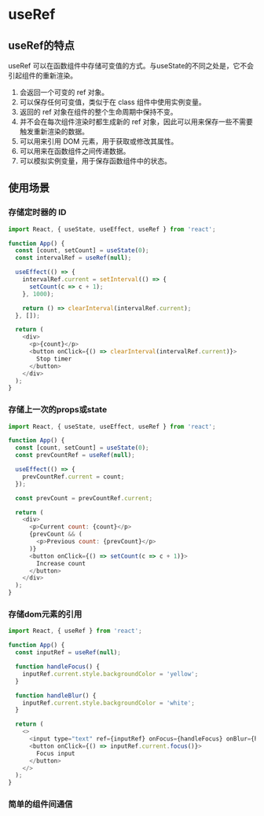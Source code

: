 # useRef

## useRef的特点

useRef 可以在函数组件中存储可变值的方式。与useState的不同之处是，它不会引起组件的重新渲染。

1. 会返回一个可变的 ref 对象。
2. 可以保存任何可变值，类似于在 class 组件中使用实例变量。
3. 返回的 ref 对象在组件的整个生命周期中保持不变。
4. 并不会在每次组件渲染时都生成新的 ref 对象，因此可以用来保存一些不需要触发重新渲染的数据。
5. 可以用来引用 DOM 元素，用于获取或修改其属性。
6. 可以用来在函数组件之间传递数据。
7. 可以模拟实例变量，用于保存函数组件中的状态。

## 使用场景

### 存储定时器的 ID

```js
import React, { useState, useEffect, useRef } from 'react';

function App() {
  const [count, setCount] = useState(0);
  const intervalRef = useRef(null);

  useEffect(() => {
    intervalRef.current = setInterval(() => {
      setCount(c => c + 1);
    }, 1000);

    return () => clearInterval(intervalRef.current);
  }, []);

  return (
    <div>
      <p>{count}</p>
      <button onClick={() => clearInterval(intervalRef.current)}>
        Stop timer
      </button>
    </div>
  );
}

```

### 存储上一次的props或state

```js
import React, { useState, useEffect, useRef } from 'react';

function App() {
  const [count, setCount] = useState(0);
  const prevCountRef = useRef(null);

  useEffect(() => {
    prevCountRef.current = count;
  });

  const prevCount = prevCountRef.current;

  return (
    <div>
      <p>Current count: {count}</p>
      {prevCount && (
        <p>Previous count: {prevCount}</p>
      )}
      <button onClick={() => setCount(c => c + 1)}>
        Increase count
      </button>
    </div>
  );
}

```

### 存储dom元素的引用

```js
import React, { useRef } from 'react';

function App() {
  const inputRef = useRef(null);

  function handleFocus() {
    inputRef.current.style.backgroundColor = 'yellow';
  }

  function handleBlur() {
    inputRef.current.style.backgroundColor = 'white';
  }

  return (
    <>
      <input type="text" ref={inputRef} onFocus={handleFocus} onBlur={handleBlur} />
      <button onClick={() => inputRef.current.focus()}>
        Focus input
      </button>
    </>
  );
}

```

### 简单的组件间通信

```js

```